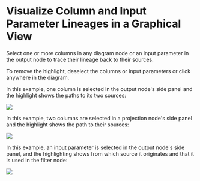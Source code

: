 <!-- loioa2426b7597c64d5fbfcaeb67415787bd -->

# Visualize Column and Input Parameter Lineages in a Graphical View

Select one or more columns in any diagram node or an input parameter in the output node to trace their lineage back to their sources.

To remove the highlight, deselect the columns or input parameters or click anywhere in the diagram.

In this example, one column is selected in the output node's side panel and the highlight shows the paths to its two sources:

![](images/Graphical_View_Builder_-_Source_Highlight_-_Output_939a9b2.png)

In this example, two columns are selected in a projection node's side panel and the highlight shows the path to their sources:

![](images/Graphical_View_Builder_-_Source_Highlight_-_Projection_dd6ce64.png)

In this example, an input parameter is selected in the output node's side panel, and the highlighting shows from which source it originates and that it is used in the filter node:

![](images/Input_Parameter_Highlighting_cafccf9.png)

